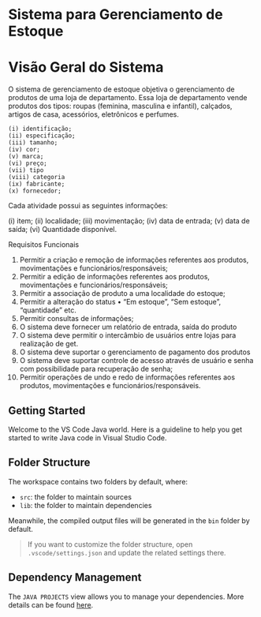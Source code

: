 # Sistema para Gerenciamento de Estoque

# Visão Geral do Sistema

O sistema de gerenciamento de estoque objetiva o gerenciamento de produtos de uma loja de departamento. Essa loja de departamento vende produtos dos tipos: roupas (feminina, masculina e infantil), calçados, artigos de casa, acessórios, eletrônicos e perfumes. 

    (i) identificação;
    (ii) especificação;
    (iii) tamanho;
    (iv) cor;
    (v) marca;
    (vi) preço;
    (vii) tipo
    (viii) categoria
    (ix) fabricante;
    (x) fornecedor;

Cada atividade possui as seguintes informações:

(i) item;
(ii) localidade;
(iii) movimentação;
(iv) data de entrada;
(v) data de saída;
(vi) Quantidade disponível.

Requisitos Funcionais
1) Permitir a criação e remoção de informações referentes aos produtos, movimentações e funcionários/responsáveis;
2) Permitir a edição de informações referentes aos produtos, movimentações e funcionários/responsáveis;
3) Permitir a associação de produto a uma localidade do estoque;
4) Permitir a alteração do status
• “Em estoque”, “Sem estoque”, “quantidade” etc.
5) Permitir consultas de informações;
6) O sistema deve fornecer um relatório de entrada, saída do produto
7) O sistema deve permitir o intercâmbio de usuários entre lojas para
realização de get.
8) O sistema deve suportar o gerenciamento de pagamento dos produtos 
9) O sistema deve suportar controle de acesso através de usuário e senha com
possibilidade para recuperação de senha;
10) Permitir operações de undo e redo de informações referentes aos produtos,
movimentações e funcionários/responsáveis.


## Getting Started

Welcome to the VS Code Java world. Here is a guideline to help you get started to write Java code in Visual Studio Code.

## Folder Structure

The workspace contains two folders by default, where:

- `src`: the folder to maintain sources
- `lib`: the folder to maintain dependencies

Meanwhile, the compiled output files will be generated in the `bin` folder by default.

> If you want to customize the folder structure, open `.vscode/settings.json` and update the related settings there.

## Dependency Management

The `JAVA PROJECTS` view allows you to manage your dependencies. More details can be found [here](https://github.com/microsoft/vscode-java-dependency#manage-dependencies).
